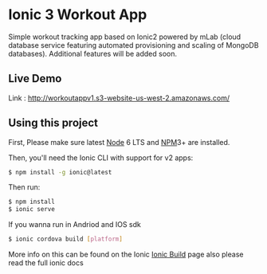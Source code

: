 # Ionic 3 Workout App

Simple workout tracking app based on Ionic2 powered by mLab \(cloud database service featuring automated provisioning and scaling of MongoDB databases\). Additional features will be added soon. 

## Live Demo 
Link : http://workoutappv1.s3-website-us-west-2.amazonaws.com/

## Using this project

First, Please make sure latest [Node](https://ionicframework.com/docs/resources/what-is/#node) 6 LTS and [NPM](https://ionicframework.com/docs/resources/what-is/#npm)3+ are installed.

Then, you'll need the Ionic CLI with support for v2 apps:

```bash
$ npm install -g ionic@latest
```

Then run:

```bash
$ npm install
$ ionic serve
```

If you wanna run in Andriod and IOS sdk 

```bash
$ ionic cordova build [platform]
```

More info on this can be found on the Ionic [Ionic Build](https://ionicframework.com/docs/cli/cordova/build/) page also please read the full ionic docs 

